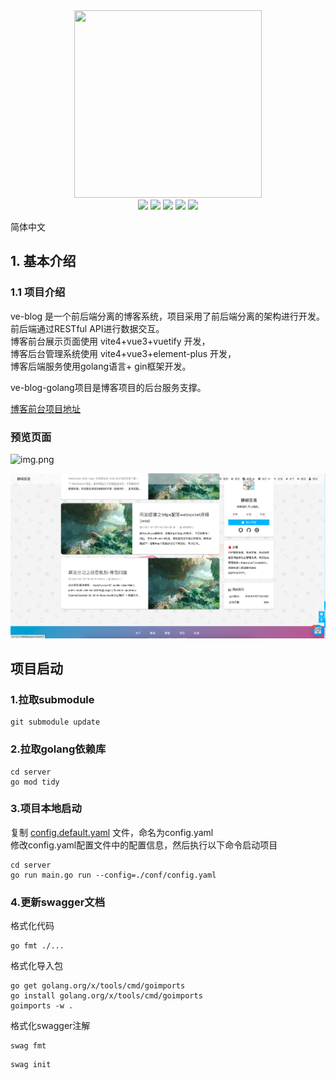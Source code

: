 
<div align=center>
<img src="https://mms1.baidu.com/it/u=2815887849,1501151317&fm=253&app=138&f=JPEG" width=300" height="300" />
</div>
<div align=center>
<img src="https://img.shields.io/badge/golang-1.20-blue"/>
<img src="https://img.shields.io/badge/gin-1.9.0-lightBlue"/>
<img src="https://img.shields.io/badge/gorm-1.24.7-red"/>
<img src="https://img.shields.io/badge/redis-9.0.2-brightgreen"/>
<img src="https://img.shields.io/badge/swagger-v1.5.3-green"/>

</div>

 简体中文

## 1. 基本介绍

### 1.1 项目介绍

ve-blog 是一个前后端分离的博客系统，项目采用了前后端分离的架构进行开发。前后端通过RESTful API进行数据交互。  
博客前台展示页面使用 vite4+vue3+vuetify 开发，  
博客后台管理系统使用 vite4+vue3+element-plus 开发，  
博客后端服务使用golang语言+ gin框架开发。  


ve-blog-golang项目是博客项目的后台服务支撑。

[博客前台项目地址](https://github.com/ve-weiyi/ve-blog-vite)
 
### 预览页面
![img.png](images%2Fimg.png)

![img_1.png](images%2Fimg_1.png)
## 项目启动

### 1.拉取submodule
```shell
git submodule update
```

### 2.拉取golang依赖库
```shell
cd server
go mod tidy
```

### 3.项目本地启动

复制 [config.default.yaml](server%2Fconfig.default.yaml) 文件，命名为config.yaml  
修改config.yaml配置文件中的配置信息，然后执行以下命令启动项目

```shell
cd server
go run main.go run --config=./conf/config.yaml 
```

### 4.更新swagger文档

格式化代码

```shell
go fmt ./...
```

格式化导入包

```shell
go get golang.org/x/tools/cmd/goimports
go install golang.org/x/tools/cmd/goimports
goimports -w .
```

格式化swagger注解

```shell
swag fmt
```

```shell
swag init
```

